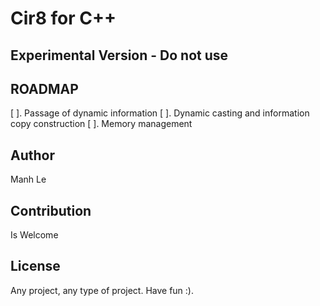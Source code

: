 # Cir8 for C++
## Experimental Version - Do not use
## ROADMAP
[ ]. Passage of dynamic information
[ ]. Dynamic casting  and information copy construction
[ ]. Memory management


## Author
Manh Le

## Contribution
Is Welcome

## License
Any project, any type of project. Have fun :).

